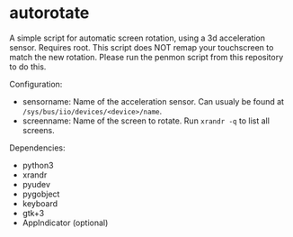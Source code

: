 # autorotate

A simple script for automatic screen rotation, using a 3d acceleration sensor. Requires root.
This script does NOT remap your touchscreen to match the new rotation. Please run the penmon script from this repository to do this.

Configuration:
* sensorname: Name of the acceleration sensor. Can usualy be found at `/sys/bus/iio/devices/<device>/name`.
* screenname: Name of the screen to rotate. Run `xrandr -q` to list all screens.

Dependencies:
* python3
* xrandr
* pyudev
* pygobject
* keyboard
* gtk+3
* AppIndicator (optional)
